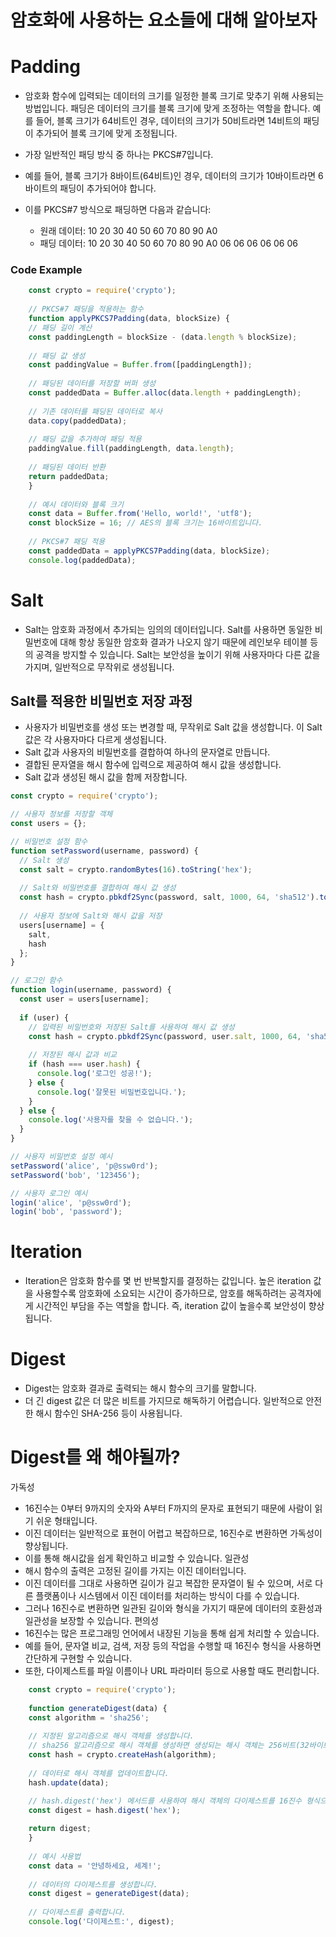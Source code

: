 

# 암호화에 사용하는 요소들에 대해 알아보자

# Padding
- 암호화 함수에 입력되는 데이터의 크기를 일정한 블록 크기로 맞추기 위해 사용되는 방법입니다. 패딩은 데이터의 크기를 블록 크기에 맞게 조정하는 역할을 합니다. 예를 들어, 블록 크기가 64비트인 경우, 데이터의 크기가 50비트라면 14비트의 패딩이 추가되어 블록 크기에 맞게 조정됩니다.

- 가장 일반적인 패딩 방식 중 하나는 PKCS#7입니다. 
- 예를 들어, 블록 크기가 8바이트(64비트)인 경우, 데이터의 크기가 10바이트라면 6바이트의 패딩이 추가되어야 합니다. 
- 이를 PKCS#7 방식으로 패딩하면 다음과 같습니다:

    - 원래 데이터: 10 20 30 40 50 60 70 80 90 A0
    - 패딩 데이터: 10 20 30 40 50 60 70 80 90 A0 06 06 06 06 06 06

### Code Example
```typescript
    const crypto = require('crypto');
    
    // PKCS#7 패딩을 적용하는 함수
    function applyPKCS7Padding(data, blockSize) {
    // 패딩 길이 계산
    const paddingLength = blockSize - (data.length % blockSize);
    
    // 패딩 값 생성
    const paddingValue = Buffer.from([paddingLength]);
    
    // 패딩된 데이터를 저장할 버퍼 생성
    const paddedData = Buffer.alloc(data.length + paddingLength);
    
    // 기존 데이터를 패딩된 데이터로 복사
    data.copy(paddedData);
    
    // 패딩 값을 추가하여 패딩 적용
    paddingValue.fill(paddingLength, data.length);
    
    // 패딩된 데이터 반환
    return paddedData;
    }
    
    // 예시 데이터와 블록 크기
    const data = Buffer.from('Hello, world!', 'utf8');
    const blockSize = 16; // AES의 블록 크기는 16바이트입니다.
    
    // PKCS#7 패딩 적용
    const paddedData = applyPKCS7Padding(data, blockSize);
    console.log(paddedData);
```



# Salt
- Salt는 암호화 과정에서 추가되는 임의의 데이터입니다. Salt를 사용하면 동일한 비밀번호에 대해 항상 동일한 암호화 결과가 나오지 않기 때문에 레인보우 테이블 등의 공격을 방지할 수 있습니다. Salt는 보안성을 높이기 위해 사용자마다 다른 값을 가지며, 일반적으로 무작위로 생성됩니다.

## Salt를 적용한 비밀번호 저장 과정
- 사용자가 비밀번호를 생성 또는 변경할 때, 무작위로 Salt 값을 생성합니다. 이 Salt 값은 각 사용자마다 다르게 생성됩니다.
- Salt 값과 사용자의 비밀번호를 결합하여 하나의 문자열로 만듭니다.
- 결합된 문자열을 해시 함수에 입력으로 제공하여 해시 값을 생성합니다.
- Salt 값과 생성된 해시 값을 함께 저장합니다.

```typescript
const crypto = require('crypto');

// 사용자 정보를 저장할 객체
const users = {};

// 비밀번호 설정 함수
function setPassword(username, password) {
  // Salt 생성
  const salt = crypto.randomBytes(16).toString('hex');
  
  // Salt와 비밀번호를 결합하여 해시 값 생성
  const hash = crypto.pbkdf2Sync(password, salt, 1000, 64, 'sha512').toString('hex');
  
  // 사용자 정보에 Salt와 해시 값을 저장
  users[username] = {
    salt,
    hash
  };
}

// 로그인 함수
function login(username, password) {
  const user = users[username];
  
  if (user) {
    // 입력된 비밀번호와 저장된 Salt를 사용하여 해시 값 생성
    const hash = crypto.pbkdf2Sync(password, user.salt, 1000, 64, 'sha512').toString('hex');
    
    // 저장된 해시 값과 비교
    if (hash === user.hash) {
      console.log('로그인 성공!');
    } else {
      console.log('잘못된 비밀번호입니다.');
    }
  } else {
    console.log('사용자를 찾을 수 없습니다.');
  }
}

// 사용자 비밀번호 설정 예시
setPassword('alice', 'p@ssw0rd');
setPassword('bob', '123456');

// 사용자 로그인 예시
login('alice', 'p@ssw0rd');
login('bob', 'password');

```

# Iteration
- Iteration은 암호화 함수를 몇 번 반복할지를 결정하는 값입니다. 높은 iteration 값을 사용할수록 암호화에 소요되는 시간이 증가하므로, 암호를 해독하려는 공격자에게 시간적인 부담을 주는 역할을 합니다. 즉, iteration 값이 높을수록 보안성이 향상됩니다.


# Digest
- Digest는 암호화 결과로 출력되는 해시 함수의 크기를 말합니다. 
- 더 긴 digest 값은 더 많은 비트를 가지므로 해독하기 어렵습니다. 일반적으로 안전한 해시 함수인 SHA-256 등이 사용됩니다.


# Digest를 왜 해야될까?
가독성
- 16진수는 0부터 9까지의 숫자와 A부터 F까지의 문자로 표현되기 때문에 사람이 읽기 쉬운 형태입니다. 
- 이진 데이터는 일반적으로 표현이 어렵고 복잡하므로, 16진수로 변환하면 가독성이 향상됩니다. 
- 이를 통해 해시값을 쉽게 확인하고 비교할 수 있습니다.
일관성
- 해시 함수의 출력은 고정된 길이를 가지는 이진 데이터입니다.
- 이진 데이터를 그대로 사용하면 길이가 길고 복잡한 문자열이 될 수 있으며, 서로 다른 플랫폼이나 시스템에서 이진 데이터를 처리하는 방식이 다를 수 있습니다. 
- 그러나 16진수로 변환하면 일관된 길이와 형식을 가지기 때문에 데이터의 호환성과 일관성을 보장할 수 있습니다.
편의성
- 16진수는 많은 프로그래밍 언어에서 내장된 기능을 통해 쉽게 처리할 수 있습니다. 
- 예를 들어, 문자열 비교, 검색, 저장 등의 작업을 수행할 때 16진수 형식을 사용하면 간단하게 구현할 수 있습니다. 
- 또한, 다이제스트를 파일 이름이나 URL 파라미터 등으로 사용할 때도 편리합니다.

```typescript
    const crypto = require('crypto');
    
    function generateDigest(data) {
    const algorithm = 'sha256';
    
    // 지정된 알고리즘으로 해시 객체를 생성합니다.
    // sha256 알고리즘으로 해시 객체를 생성하면 생성되는 해시 객체는 256비트(32바이트) 길이의 이진 데이터입니다.
    const hash = crypto.createHash(algorithm);
    
    // 데이터로 해시 객체를 업데이트합니다.
    hash.update(data);

    // hash.digest('hex') 메서드를 사용하여 해시 객체의 다이제스트를 16진수 형식으로 생성합니다.
    const digest = hash.digest('hex');
    
    return digest;
    }
    
    // 예시 사용법
    const data = '안녕하세요, 세계!';
    
    // 데이터의 다이제스트를 생성합니다.
    const digest = generateDigest(data);
    
    // 다이제스트를 출력합니다.
    console.log('다이제스트:', digest);
```


